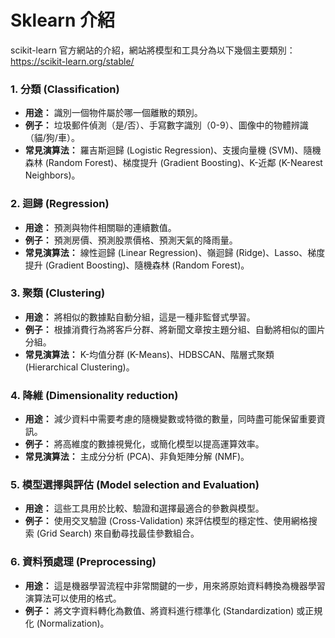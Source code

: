 # Sklearn 介紹

scikit-learn 官方網站的介紹，網站將模型和工具分為以下幾個主要類別：
https://scikit-learn.org/stable/

### 1. 分類 (Classification)
* **用途：** 識別一個物件屬於哪一個離散的類別。
* **例子：** 垃圾郵件偵測（是/否）、手寫數字識別（0-9）、圖像中的物體辨識（貓/狗/車）。
* **常見演算法：** 羅吉斯迴歸 (Logistic Regression)、支援向量機 (SVM)、隨機森林 (Random Forest)、梯度提升 (Gradient Boosting)、K-近鄰 (K-Nearest Neighbors)。

### 2. 迴歸 (Regression)
* **用途：** 預測與物件相關聯的連續數值。
* **例子：** 預測房價、預測股票價格、預測天氣的降雨量。
* **常見演算法：** 線性迴歸 (Linear Regression)、嶺迴歸 (Ridge)、Lasso、梯度提升 (Gradient Boosting)、隨機森林 (Random Forest)。

### 3. 聚類 (Clustering)
* **用途：** 將相似的數據點自動分組，這是一種非監督式學習。
* **例子：** 根據消費行為將客戶分群、將新聞文章按主題分組、自動將相似的圖片分組。
* **常見演算法：** K-均值分群 (K-Means)、HDBSCAN、階層式聚類 (Hierarchical Clustering)。

### 4. 降維 (Dimensionality reduction)
* **用途：** 減少資料中需要考慮的隨機變數或特徵的數量，同時盡可能保留重要資訊。
* **例子：** 將高維度的數據視覺化，或簡化模型以提高運算效率。
* **常見演算法：** 主成分分析 (PCA)、非負矩陣分解 (NMF)。

### 5. 模型選擇與評估 (Model selection and Evaluation)
* **用途：** 這些工具用於比較、驗證和選擇最適合的參數與模型。
* **例子：** 使用交叉驗證 (Cross-Validation) 來評估模型的穩定性、使用網格搜索 (Grid Search) 來自動尋找最佳參數組合。

### 6. 資料預處理 (Preprocessing)
* **用途：** 這是機器學習流程中非常關鍵的一步，用來將原始資料轉換為機器學習演算法可以使用的格式。
* **例子：** 將文字資料轉化為數值、將資料進行標準化 (Standardization) 或正規化 (Normalization)。